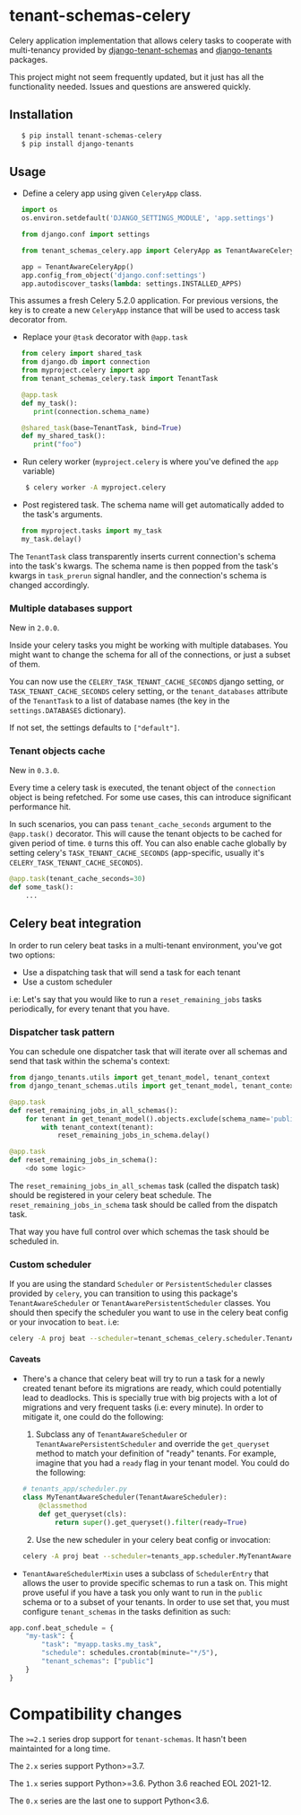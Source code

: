 tenant-schemas-celery 
=====================

Celery application implementation that allows celery tasks to cooperate with
multi-tenancy provided by [django-tenant-schemas](https://github.com/bernardopires/django-tenant-schemas) and
[django-tenants](https://github.com/tomturner/django-tenants) packages.

This project might not seem frequently updated, but it just has all the functionality needed. Issues and questions are answered quickly.

Installation
------------

```bash
   $ pip install tenant-schemas-celery
   $ pip install django-tenants
```

Usage
-----

   * Define a celery app using given `CeleryApp` class.

```python
   import os
   os.environ.setdefault('DJANGO_SETTINGS_MODULE', 'app.settings')

   from django.conf import settings

   from tenant_schemas_celery.app import CeleryApp as TenantAwareCeleryApp

   app = TenantAwareCeleryApp()
   app.config_from_object('django.conf:settings')
   app.autodiscover_tasks(lambda: settings.INSTALLED_APPS)
```

This assumes a fresh Celery 5.2.0 application. For previous versions, the key is to create a new `CeleryApp` instance that will be used to access task decorator from.

   * Replace your `@task` decorator with `@app.task`

```python
   from celery import shared_task
   from django.db import connection
   from myproject.celery import app
   from tenant_schemas_celery.task import TenantTask

   @app.task
   def my_task():
      print(connection.schema_name)

   @shared_task(base=TenantTask, bind=True)
   def my_shared_task():
      print("foo")
```

   * Run celery worker (`myproject.celery` is where you've defined the `app` variable)

```bash
    $ celery worker -A myproject.celery
```

   * Post registered task. The schema name will get automatically added to the task's arguments.

```python
   from myproject.tasks import my_task
   my_task.delay()
```

The `TenantTask` class transparently inserts current connection's schema into
the task's kwargs. The schema name is then popped from the task's kwargs in
`task_prerun` signal handler, and the connection's schema is changed
accordingly.

### Multiple databases support

New in `2.0.0`.

Inside your celery tasks you might be working with multiple databases. You might want to change the schema for
all of the connections, or just a subset of them.

You can now use the `CELERY_TASK_TENANT_CACHE_SECONDS` django setting, or `TASK_TENANT_CACHE_SECONDS` celery setting, or
the `tenant_databases` attribute of the `TenantTask` to a list of database names (the key in the `settings.DATABASES` dictionary).

If not set, the settings defaults to `["default"]`.

### Tenant objects cache

New in `0.3.0`.

Every time a celery task is executed, the tenant object of the `connection` object is being refetched.
For some use cases, this can introduce significant performance hit.

In such scenarios, you can pass `tenant_cache_seconds` argument to the `@app.task()` decorator. This will
cause the tenant objects to be cached for given period of time. `0` turns this off. You can also enable cache globally
by setting celery's `TASK_TENANT_CACHE_SECONDS` (app-specific, usually it's `CELERY_TASK_TENANT_CACHE_SECONDS`).

```python
@app.task(tenant_cache_seconds=30)
def some_task():
    ...
```

Celery beat integration
-----------------------

In order to run celery beat tasks in a multi-tenant environment, you've got two options:
- Use a dispatching task that will send a task for each tenant
- Use a custom scheduler

i.e: Let's say that you would like to run a `reset_remaining_jobs` tasks periodically, for every tenant that you have.

### Dispatcher task pattern
You can schedule one dispatcher task that will iterate over all schemas and send that task within the schema's context:

```python
from django_tenants.utils import get_tenant_model, tenant_context
from django_tenant_schemas.utils import get_tenant_model, tenant_context

@app.task
def reset_remaining_jobs_in_all_schemas():
    for tenant in get_tenant_model().objects.exclude(schema_name='public'):
        with tenant_context(tenant):
            reset_remaining_jobs_in_schema.delay()

@app.task
def reset_remaining_jobs_in_schema():
    <do some logic>
```

The `reset_remaining_jobs_in_all_schemas` task (called the dispatch task) should be registered in your celery beat schedule. The `reset_remaining_jobs_in_schema` task should be called from the dispatch task.

That way you have full control over which schemas the task should be scheduled in.


### Custom scheduler
If you are using the standard `Scheduler` or `PersistentScheduler` classes provided by `celery`, you can transition to using this package's `TenantAwareScheduler` or `TenantAwarePersistentScheduler` classes. You should then specify the scheduler you want to use in the celery beat config or your invocation to `beat`. i.e:

```bash
celery -A proj beat --scheduler=tenant_schemas_celery.scheduler.TenantAwareScheduler
```

#### Caveats
- There's a chance that celery beat will try to run a task for a newly created tenant before its migrations are ready, which could potentially lead to deadlocks. This is specially true with big projects with a lot of migrations and very frequent tasks (i.e: every minute). In order to mitigate it, one could do the following:
    1. Subclass any of `TenantAwareScheduler` or `TenantAwarePersistentScheduler` and override the `get_queryset` method to match your definition of "ready" tenants. For example, imagine that you had a `ready` flag in your tenant model. You could do the following:

    ```python
    # tenants_app/scheduler.py
    class MyTenantAwareScheduler(TenantAwareScheduler):
        @classmethod
        def get_queryset(cls):
            return super().get_queryset().filter(ready=True)
    ```

    2. Use the new scheduler in your celery beat config or invocation:
    
    ```bash
    celery -A proj beat --scheduler=tenants_app.scheduler.MyTenantAwareScheduler
    ```

- `TenantAwareSchedulerMixin` uses a subclass of `SchedulerEntry` that allows the user to provide specific schemas to run a task on. This might prove useful if you have a task you only want to run in the `public` schema or to a subset of your tenants. In order to use set that, you must configure `tenant_schemas` in the tasks definition as such:

```python
app.conf.beat_schedule = {
    "my-task": {
        "task": "myapp.tasks.my_task",
        "schedule": schedules.crontab(minute="*/5"),
        "tenant_schemas": ["public"]
    }
}
```

Compatibility changes
=====================

The `>=2.1` series drop support for `tenant-schemas`. It hasn't been maintainted for
a long time.

The `2.x` series support Python>=3.7.

The `1.x` series support Python>=3.6. Python 3.6 reached EOL 2021-12.

The `0.x` series are the last one to support Python<3.6.
